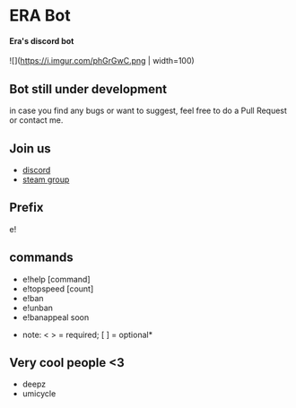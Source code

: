# ERA Bot
#### **Era's discord bot**
![](https://i.imgur.com/phGrGwC.png | width=100)


## Bot still under development
in case you find any bugs or want to suggest, feel free to do a Pull Request or contact me.


## **Join us**
- [discord](https://discord.gg/dSRFHKr)
- [steam group](https://discord.gg/dSRFHKr)


## **Prefix**
e!


## **commands**
- e!help [command]
- e!topspeed <map> [count]
- e!ban <name> <steamid> <time> <reason>
- e!unban <steamid>
- e!banappeal soon
* note: < > = required; [ ] = optional*


## **Very cool people <3**
- deepz
- umicycle